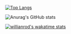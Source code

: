 
[![Top Langs](https://github-readme-stats.vercel.app/api/top-langs/?username=vaishakhp1902)](https://github.com/vaishakhp1902/github-readme-stats)

![Anurag's GitHub stats](https://github-readme-stats.vercel.app/api?username=vaishakhp1902&show_icons=true&theme=radical)

[![willianrod's wakatime stats](https://github-readme-stats.vercel.app/api/wakatime?username=vaishakhp1902)](https://github.com/vaishakhp1902/github-readme-stats)




